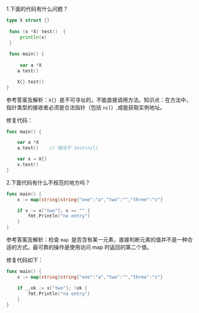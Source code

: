 1.下面的代码有什么问题？

```go
type X struct {}
 
 func (x *X) test()  {
     println(x)
 }
 
 func main() {
 
     var a *X
    a.test()

    X{}.test()
}
```

参考答案及解析：`X{} `是不可寻址的，不能直接调用方法。知识点：在方法中，指针类型的接收者必须是合法指针（包括 `nil`）,或能获取实例地址。

修复代码：

```go
func main() {

    var a *X
    a.test()    // 相当于 test(nil)

    var x = X{}
    x.test()
}
```

2.下面代码有什么不规范的地方吗？

```go
func main() {
    x := map[string]string{"one":"a","two":"","three":"c"}

    if v := x["two"]; v == "" { 
        fmt.Println("no entry")
    }
}
```

参考答案及解析：检查 `map `是否含有某一元素，直接判断元素的值并不是一种合适的方式。最可靠的操作是使用访问 map 时返回的第二个值。

修复代码如下：

```go
func main() {  
    x := map[string]string{"one":"a","two":"","three":"c"}

    if _,ok := x["two"]; !ok {
        fmt.Println("no entry")
    }
}
```

